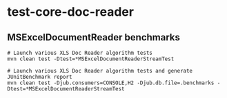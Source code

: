 test-core-doc-reader
====================

## MSExcelDocumentReader benchmarks

    # Launch various XLS Doc Reader algorithm tests
    mvn clean test -Dtest=*MSExcelDocumentReaderStreamTest
    
    # Launch various XLS Doc Reader algorithm tests and generate JUnitBenchmark report
    mvn clean test -Djub.consumers=CONSOLE,H2 -Djub.db.file=.benchmarks -Dtest=*MSExcelDocumentReaderStreamTest
    